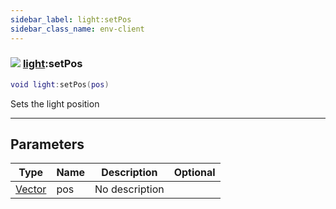 ```yaml
---
sidebar_label: light:setPos
sidebar_class_name: env-client
---
```


### ![](/img/wiki/client.png) [light](../light/README.md):setPos

```lua
void light:setPos(pos)
```

Sets the light position<br/>

-----------------
## Parameters

| Type   | Name | Description | Optional |
| ------ | ---- | ----------- | -------: |
| [Vector](../vector/README.md) | pos | No description |   |
